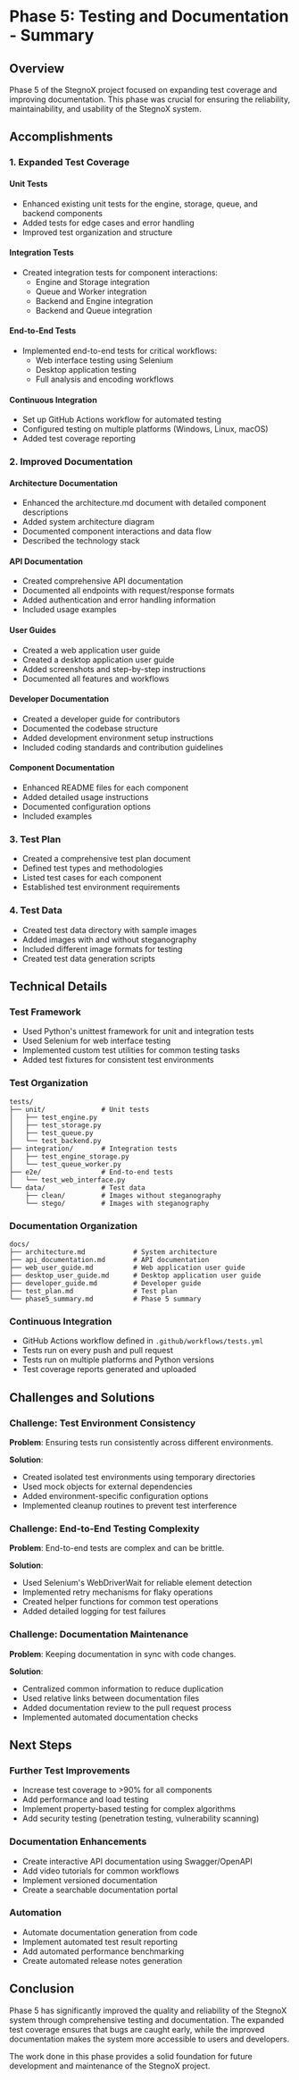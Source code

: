# Phase 5: Testing and Documentation - Summary

## Overview

Phase 5 of the StegnoX project focused on expanding test coverage and improving documentation. This phase was crucial for ensuring the reliability, maintainability, and usability of the StegnoX system.

## Accomplishments

### 1. Expanded Test Coverage

#### Unit Tests
- Enhanced existing unit tests for the engine, storage, queue, and backend components
- Added tests for edge cases and error handling
- Improved test organization and structure

#### Integration Tests
- Created integration tests for component interactions:
  - Engine and Storage integration
  - Queue and Worker integration
  - Backend and Engine integration
  - Backend and Queue integration

#### End-to-End Tests
- Implemented end-to-end tests for critical workflows:
  - Web interface testing using Selenium
  - Desktop application testing
  - Full analysis and encoding workflows

#### Continuous Integration
- Set up GitHub Actions workflow for automated testing
- Configured testing on multiple platforms (Windows, Linux, macOS)
- Added test coverage reporting

### 2. Improved Documentation

#### Architecture Documentation
- Enhanced the architecture.md document with detailed component descriptions
- Added system architecture diagram
- Documented component interactions and data flow
- Described the technology stack

#### API Documentation
- Created comprehensive API documentation
- Documented all endpoints with request/response formats
- Added authentication and error handling information
- Included usage examples

#### User Guides
- Created a web application user guide
- Created a desktop application user guide
- Added screenshots and step-by-step instructions
- Documented all features and workflows

#### Developer Documentation
- Created a developer guide for contributors
- Documented the codebase structure
- Added development environment setup instructions
- Included coding standards and contribution guidelines

#### Component Documentation
- Enhanced README files for each component
- Added detailed usage instructions
- Documented configuration options
- Included examples

### 3. Test Plan

- Created a comprehensive test plan document
- Defined test types and methodologies
- Listed test cases for each component
- Established test environment requirements

### 4. Test Data

- Created test data directory with sample images
- Added images with and without steganography
- Included different image formats for testing
- Created test data generation scripts

## Technical Details

### Test Framework

- Used Python's unittest framework for unit and integration tests
- Used Selenium for web interface testing
- Implemented custom test utilities for common testing tasks
- Added test fixtures for consistent test environments

### Test Organization

```
tests/
├── unit/              # Unit tests
│   ├── test_engine.py
│   ├── test_storage.py
│   ├── test_queue.py
│   └── test_backend.py
├── integration/       # Integration tests
│   ├── test_engine_storage.py
│   └── test_queue_worker.py
├── e2e/               # End-to-end tests
│   └── test_web_interface.py
└── data/              # Test data
    ├── clean/         # Images without steganography
    └── stego/         # Images with steganography
```

### Documentation Organization

```
docs/
├── architecture.md            # System architecture
├── api_documentation.md       # API documentation
├── web_user_guide.md          # Web application user guide
├── desktop_user_guide.md      # Desktop application user guide
├── developer_guide.md         # Developer guide
├── test_plan.md               # Test plan
└── phase5_summary.md          # Phase 5 summary
```

### Continuous Integration

- GitHub Actions workflow defined in `.github/workflows/tests.yml`
- Tests run on every push and pull request
- Tests run on multiple platforms and Python versions
- Test coverage reports generated and uploaded

## Challenges and Solutions

### Challenge: Test Environment Consistency

**Problem**: Ensuring tests run consistently across different environments.

**Solution**: 
- Created isolated test environments using temporary directories
- Used mock objects for external dependencies
- Added environment-specific configuration options
- Implemented cleanup routines to prevent test interference

### Challenge: End-to-End Testing Complexity

**Problem**: End-to-end tests are complex and can be brittle.

**Solution**:
- Used Selenium's WebDriverWait for reliable element detection
- Implemented retry mechanisms for flaky operations
- Created helper functions for common test operations
- Added detailed logging for test failures

### Challenge: Documentation Maintenance

**Problem**: Keeping documentation in sync with code changes.

**Solution**:
- Centralized common information to reduce duplication
- Used relative links between documentation files
- Added documentation review to the pull request process
- Implemented automated documentation checks

## Next Steps

### Further Test Improvements

- Increase test coverage to >90% for all components
- Add performance and load testing
- Implement property-based testing for complex algorithms
- Add security testing (penetration testing, vulnerability scanning)

### Documentation Enhancements

- Create interactive API documentation using Swagger/OpenAPI
- Add video tutorials for common workflows
- Implement versioned documentation
- Create a searchable documentation portal

### Automation

- Automate documentation generation from code
- Implement automated test result reporting
- Add automated performance benchmarking
- Create automated release notes generation

## Conclusion

Phase 5 has significantly improved the quality and reliability of the StegnoX system through comprehensive testing and documentation. The expanded test coverage ensures that bugs are caught early, while the improved documentation makes the system more accessible to users and developers.

The work done in this phase provides a solid foundation for future development and maintenance of the StegnoX project.
